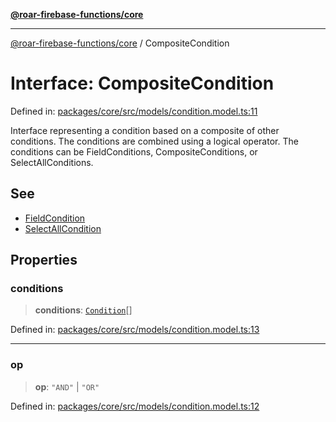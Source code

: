 [**@roar-firebase-functions/core**](../README.md)

***

[@roar-firebase-functions/core](../README.md) / CompositeCondition

# Interface: CompositeCondition

Defined in: [packages/core/src/models/condition.model.ts:11](https://github.com/yeatmanlab/roar-firebase-functions/blob/24ea7b8e0f05ba2fca7d62901c43f15726f15a89/packages/core/src/models/condition.model.ts#L11)

Interface representing a condition based on a composite of other conditions.
The conditions are combined using a logical operator.
The conditions can be FieldConditions, CompositeConditions, or SelectAllConditions.

## See

 - [FieldCondition](FieldCondition.md)
 - [SelectAllCondition](../type-aliases/SelectAllCondition.md)

## Properties

### conditions

> **conditions**: [`Condition`](../type-aliases/Condition.md)[]

Defined in: [packages/core/src/models/condition.model.ts:13](https://github.com/yeatmanlab/roar-firebase-functions/blob/24ea7b8e0f05ba2fca7d62901c43f15726f15a89/packages/core/src/models/condition.model.ts#L13)

***

### op

> **op**: `"AND"` \| `"OR"`

Defined in: [packages/core/src/models/condition.model.ts:12](https://github.com/yeatmanlab/roar-firebase-functions/blob/24ea7b8e0f05ba2fca7d62901c43f15726f15a89/packages/core/src/models/condition.model.ts#L12)
